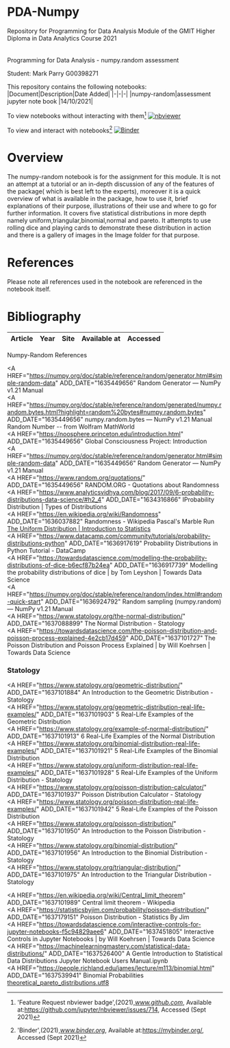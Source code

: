 # PDA-Numpy
Repository for Programming for Data Analysis Module of the GMIT Higher Diploma in Data Analytics Course 2021  
<br>  
Programming for Data Analysis - numpy.random assessment

Student: Mark Parry G00398271

This repository contains the following notebooks:
|Document|Description|Date Added|
|-|-|-|
|numpy-random|assessment jupyter note book |14/10/2021|


To view notebooks without interacting with them[^1]
[![nbviewer](https://raw.githubusercontent.com/jupyter/design/master/logos/Badges/nbviewer_badge.svg)](https://nbviewer.jupyter.org/github/MarkJParry/FDA/tree/main/)

To view and interact with notebooks[^2]
[![Binder](https://mybinder.org/badge_logo.svg)](https://mybinder.org/v2/gh/MarkJParry/FDA/HEAD)

# Overview
The numpy-random notebook is for the assignment for this module. It is not an attempt at a tutorial or an in-depth discussion of any of the features of the package( which is best left to the experts), moreover it is a quick overview of what is available in the package, how to use it, brief explanations of their purpose, illustrations of their use and where to go for further information. It covers five statistical distributions in more depth namely uniform,triangular,binomial,normal and pareto. It attempts to use rolling dice and playing cards to demonstrate these distribution in action and there is a gallery of images in the Image folder for that purpose. 

# References
Please note all references used in the notebook are referenced in the notebook itself.   

[^1]:'Feature Request nbviewer badge',(2021),*www.github.com*,
Available at:https://github.com/jupyter/nbviewer/issues/714, Accessed (Sept 2021)
[^2]:'Binder',(2021),*www.binder.org*,
Available at:https://mybinder.org/, Accessed (Sept 2021)


# **Bibliography**

|Article|Year|Site|Available at|Accessed|
|-------|----|----|------------|--------|

Numpy-Random References
            <DT><A HREF="https://numpy.org/doc/stable/reference/random/generator.html#simple-random-data" ADD_DATE="1635449656" Random Generator — NumPy v1.21 Manual</A>
            <DT><A HREF="https://numpy.org/doc/stable/reference/random/generated/numpy.random.bytes.html?highlight=random%20bytes#numpy.random.bytes" ADD_DATE="1635449656" numpy.random.bytes — NumPy v1.21 Manual</A>
            Random Number -- from Wolfram MathWorld</A>
            <DT><A HREF="https://noosphere.princeton.edu/introduction.html" ADD_DATE="1635449656" Global Consciousness Project: Introduction</A>
            <DT><A HREF="https://numpy.org/doc/stable/reference/random/generator.html#simple-random-data" ADD_DATE="1635449656" Random Generator — NumPy v1.21 Manual</A>
            <DT><A HREF="https://www.random.org/quotations/" ADD_DATE="1635449656" RANDOM.ORG - Quotations about Randomness</A>
            <DT><A HREF="https://www.analyticsvidhya.com/blog/2017/09/6-probability-distributions-data-science/#h2_4" ADD_DATE="1634316866" IProbability Distribution | Types of Distributions</A>
            <DT><A HREF="https://en.wikipedia.org/wiki/Randomness" ADD_DATE="1636037882" Randomness - Wikipedia</A>
            Pascal&#39;s Marble Run</A>
            <DT><A HREF="https://courses.lumenlearning.com/odessa-introstats1-1/chapter/the-uniform-distribution/" ADD_DATE="1636893826" >The Uniform Distribution | Introduction to Statistics</A>
            <DT><A HREF="https://www.datacamp.com/community/tutorials/probability-distributions-python" ADD_DATE="1636917619" Probability Distributions in Python Tutorial - DataCamp</A>
            <DT><A HREF="https://towardsdatascience.com/modelling-the-probability-distributions-of-dice-b6ecf87b24ea" ADD_DATE="1636917739" Modelling the probability distributions of dice | by Tom Leyshon | Towards Data Science</A>
            <DT><A HREF="https://numpy.org/doc/stable/reference/random/index.html#random-quick-start" ADD_DATE="1636924792" Random sampling (numpy.random) — NumPy v1.21 Manual</A>
            <DT><A HREF="https://www.statology.org/the-normal-distribution/" ADD_DATE="1637088899" The Normal Distribution - Statology</A>
            <DT><A HREF="https://towardsdatascience.com/the-poisson-distribution-and-poisson-process-explained-4e2cb17d459" ADD_DATE="1637101727" The Poisson Distribution and Poisson Process Explained | by Will Koehrsen | Towards Data Science</A>
            <DT><H3 ADD_DATE="1637101851" LAST_MODIFIED="1637101989">Statology</H3>
            <DL><p>
                <DT><A HREF="https://www.statology.org/geometric-distribution/" ADD_DATE="1637101884" An Introduction to the Geometric Distribution - Statology</A>
                <DT><A HREF="https://www.statology.org/geometric-distribution-real-life-examples/" ADD_DATE="1637101903" 5 Real-Life Examples of the Geometric Distribution</A>
                <DT><A HREF="https://www.statology.org/example-of-normal-distribution/" ADD_DATE="1637101913" 6 Real-Life Examples of the Normal Distribution</A>
                <DT><A HREF="https://www.statology.org/binomial-distribution-real-life-examples/" ADD_DATE="1637101921" 5 Real-Life Examples of the Binomial Distribution</A>
                <DT><A HREF="https://www.statology.org/uniform-distribution-real-life-examples/" ADD_DATE="1637101928" 5 Real-Life Examples of the Uniform Distribution - Statology</A>
                <DT><A HREF="https://www.statology.org/poisson-distribution-calculator/" ADD_DATE="1637101937" Poisson Distribution Calculator - Statology</A>
                <DT><A HREF="https://www.statology.org/poisson-distribution-real-life-examples/" ADD_DATE="1637101942" 5 Real-Life Examples of the Poisson Distribution</A>
                <DT><A HREF="https://www.statology.org/poisson-distribution/" ADD_DATE="1637101950" An Introduction to the Poisson Distribution - Statology</A>
                <DT><A HREF="https://www.statology.org/binomial-distribution/" ADD_DATE="1637101956" An Introduction to the Binomial Distribution - Statology</A>
                <DT><A HREF="https://www.statology.org/triangular-distribution/" ADD_DATE="1637101975" An Introduction to the Triangular Distribution - Statology</A>
            </DL><p>
            <DT><A HREF="https://en.wikipedia.org/wiki/Central_limit_theorem" ADD_DATE="1637101989" Central limit theorem - Wikipedia</A>
            <DT><A HREF="https://statisticsbyjim.com/probability/poisson-distribution/" ADD_DATE="1637179151" Poisson Distribution - Statistics By Jim</A>
            <DT><A HREF="https://towardsdatascience.com/interactive-controls-for-jupyter-notebooks-f5c94829aee6" ADD_DATE="1637451805" Interactive Controls in Jupyter Notebooks | by Will Koehrsen | Towards Data Science</A>
            <DT><A HREF="https://machinelearningmastery.com/statistical-data-distributions/" ADD_DATE="1637526400" A Gentle Introduction to Statistical Data Distributions</A>
			Jupyter Notebook Users Manual.ipynb</A>
            <DT><A HREF="https://people.richland.edu/james/lecture/m113/binomial.html" ADD_DATE="1637539941" Binomial Probabilities</A>
            <DT><A HREF="https://datascience-enthusiast.com/R/pareto_distributions.html" ADD_DATE="1637603500">theoretical_pareto_distributions.utf8</A>

